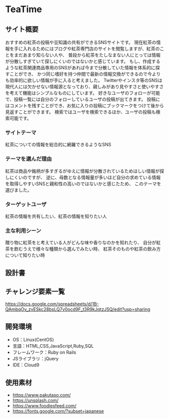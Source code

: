 # TeaTime

## サイト概要
おすすめの紅茶の投稿や豆知識の共有ができるSNSサイトです。
現在紅茶の情報を手に入れるためにはブログや紅茶専門店のサイトを閲覧しますが、紅茶のことをまだあまり知らない人や、
普段から紅茶をたしなまない人にとっては情報が分散しすぎていて探しにくいのではないかと感じています。
もし、作成するような紅茶関連商品専用のSNSがあれば今まで分散していた情報を体系的に探すことができ、
かつ同じ嗜好を持つ仲間で最新の情報交換ができるので今よりも効率的に欲しい情報が手に入ると考えました。
Twitterやインスタ等のSNSは現代人には欠かせない情報源となっており、親しみがあり見やすさと使いやすさを考えて機能はシンプルなものにしています。
好きなユーザのフォローが可能で、投稿一覧には自分のフォローしているユーザの投稿が出てきます。
投稿にはコメントを残すことができ、お気に入りの投稿にブックマークをつけて後から見返すことができます。
検索ではユーザを検索できるほか、ユーザの投稿も検索可能です。

### サイトテーマ
紅茶についての情報を総合的に網羅できるようなSNS

### テーマを選んだ理由
紅茶は商品や銘柄が多すぎるがゆえに情報が分散されているためほしい情報が探しにくいのですが、
逆に、母数となる情報量が多いほど自分の求めている情報を取得しやすいSNSと親和性の高いのではないかと感じたため、
このテーマを選びました。

### ターゲットユーザ
紅茶の情報を共有したい、紅茶の情報を知りたい人

### 主な利用シーン
贈り物に紅茶をと考えている人がどんな味や香りなのかを知れたり、
自分が紅茶を飲むうえで様々な種類から選んでみたい時、
紅茶そのものや紅茶の飲み方について知りたい時

## 設計書

## チャレンジ要素一覧
https://docs.google.com/spreadsheets/d/1B-QAmbqOv_zvESkc28bsLQ7v0ocd9F_t3R9kJqtzJSQ/edit?usp=sharing

## 開発環境
- OS：Linux(CentOS)
- 言語：HTML,CSS,JavaScript,Ruby,SQL
- フレームワーク：Ruby on Rails
- JSライブラリ：jQuery
- IDE：Cloud9

## 使用素材
- https://www.pakutaso.com/
- https://unsplash.com/
- https://www.foodiesfeed.com/
- https://fonts.google.com/?subset=japanese
